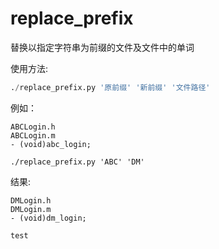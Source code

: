 # replace_prefix
替换以指定字符串为前缀的文件及文件中的单词

使用方法:

```python
./replace_prefix.py '原前缀' '新前缀' '文件路径'
```
例如：
```
ABCLogin.h
ABCLogin.m
- (void)abc_login;
```

```
./replace_prefix.py 'ABC' 'DM'
```
结果:
```
DMLogin.h
DMLogin.m
- (void)dm_login;
```

```
test

```
